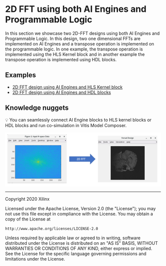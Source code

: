 # 2D FFT using both AI Engines and Programmable Logic
In this section we showcase two 2D-FFT designs using both AI Engines and Programmable Logic. 
In this design, two one dimensional FFTs are implemented on AI Engines and a transpose operation is implemented on the programmable logic.
In one example, the transpose operation is implemented using the HLS Kernel block and in another example the transpose operation is implemented using HDL blocks.

## Examples

- [2D FFT design using AI Engines and HLS Kernel block](HLS_AIE/README.md)
- [2D FFT design using AI Engines and HDL blocks](HDL_AIE/README.md)

## Knowledge nuggets
:bulb: You can seamlessly connect AI Engine blocks to HLS kernel blocks or HDL blocks and run co-simulation in Vitis Model Composer.



<p align="center">
<img src="images/fft_2d_in_out.png">
</p>

------------
Copyright 2020 Xilinx

Licensed under the Apache License, Version 2.0 (the "License");
you may not use this file except in compliance with the License.
You may obtain a copy of the License at

    http://www.apache.org/licenses/LICENSE-2.0

Unless required by applicable law or agreed to in writing, software
distributed under the License is distributed on an "AS IS" BASIS,
WITHOUT WARRANTIES OR CONDITIONS OF ANY KIND, either express or implied.
See the License for the specific language governing permissions and
limitations under the License.
